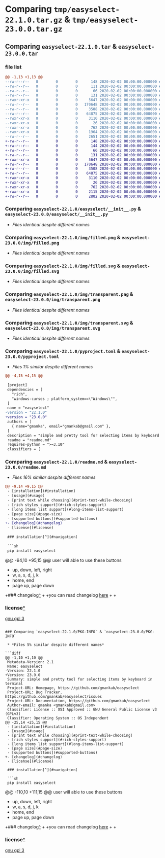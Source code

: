 # Comparing `tmp/easyselect-22.1.0.tar.gz` & `tmp/easyselect-23.0.0.tar.gz`

## Comparing `easyselect-22.1.0.tar` & `easyselect-23.0.0.tar`

### file list

```diff
@@ -1,13 +1,13 @@
--rw-r--r--   0        0        0      148 2020-02-02 00:00:00.000000 easyselect-22.1.0/build.sh
--rw-r--r--   0        0        0      111 2020-02-02 00:00:00.000000 easyselect-22.1.0/changelog
--rw-r--r--   0        0        0       66 2020-02-02 00:00:00.000000 easyselect-22.1.0/start.sh
--rw-r--r--   0        0        0      131 2020-02-02 00:00:00.000000 easyselect-22.1.0/test.py
--rwxr-xr-x   0        0        0     5647 2020-02-02 00:00:00.000000 easyselect-22.1.0/easyselect/__init__.py
--rw-r--r--   0        0        0   170648 2020-02-02 00:00:00.000000 easyselect-22.1.0/img/filled.png
--rw-r--r--   0        0        0     3508 2020-02-02 00:00:00.000000 easyselect-22.1.0/img/filled.svg
--rw-r--r--   0        0        0    64875 2020-02-02 00:00:00.000000 easyselect-22.1.0/img/transparent.png
--rwxr-xr-x   0        0        0     3110 2020-02-02 00:00:00.000000 easyselect-22.1.0/img/transparent.svg
--rwxr-xr-x   0        0        0       26 2020-02-02 00:00:00.000000 easyselect-22.1.0/.gitignore
--rwxr-xr-x   0        0        0      762 2020-02-02 00:00:00.000000 easyselect-22.1.0/pyproject.toml
--rwxr-xr-x   0        0        0     1964 2020-02-02 00:00:00.000000 easyselect-22.1.0/readme.md
--rw-r--r--   0        0        0     2651 2020-02-02 00:00:00.000000 easyselect-22.1.0/PKG-INFO
+-rw-r--r--   0        0        0      148 2020-02-02 00:00:00.000000 easyselect-23.0.0/build.sh
+-rw-r--r--   0        0        0      144 2020-02-02 00:00:00.000000 easyselect-23.0.0/changelog.md
+-rw-r--r--   0        0        0       66 2020-02-02 00:00:00.000000 easyselect-23.0.0/start.sh
+-rw-r--r--   0        0        0      131 2020-02-02 00:00:00.000000 easyselect-23.0.0/test.py
+-rwxr-xr-x   0        0        0     5647 2020-02-02 00:00:00.000000 easyselect-23.0.0/easyselect/__init__.py
+-rw-r--r--   0        0        0   170648 2020-02-02 00:00:00.000000 easyselect-23.0.0/img/filled.png
+-rw-r--r--   0        0        0     3508 2020-02-02 00:00:00.000000 easyselect-23.0.0/img/filled.svg
+-rw-r--r--   0        0        0    64875 2020-02-02 00:00:00.000000 easyselect-23.0.0/img/transparent.png
+-rwxr-xr-x   0        0        0     3110 2020-02-02 00:00:00.000000 easyselect-23.0.0/img/transparent.svg
+-rwxr-xr-x   0        0        0       26 2020-02-02 00:00:00.000000 easyselect-23.0.0/.gitignore
+-rwxr-xr-x   0        0        0      762 2020-02-02 00:00:00.000000 easyselect-23.0.0/pyproject.toml
+-rwxr-xr-x   0        0        0     2115 2020-02-02 00:00:00.000000 easyselect-23.0.0/readme.md
+-rw-r--r--   0        0        0     2802 2020-02-02 00:00:00.000000 easyselect-23.0.0/PKG-INFO
```

### Comparing `easyselect-22.1.0/easyselect/__init__.py` & `easyselect-23.0.0/easyselect/__init__.py`

 * *Files identical despite different names*

### Comparing `easyselect-22.1.0/img/filled.png` & `easyselect-23.0.0/img/filled.png`

 * *Files identical despite different names*

### Comparing `easyselect-22.1.0/img/filled.svg` & `easyselect-23.0.0/img/filled.svg`

 * *Files identical despite different names*

### Comparing `easyselect-22.1.0/img/transparent.png` & `easyselect-23.0.0/img/transparent.png`

 * *Files identical despite different names*

### Comparing `easyselect-22.1.0/img/transparent.svg` & `easyselect-23.0.0/img/transparent.svg`

 * *Files identical despite different names*

### Comparing `easyselect-22.1.0/pyproject.toml` & `easyselect-23.0.0/pyproject.toml`

 * *Files 1% similar despite different names*

```diff
@@ -4,15 +4,15 @@
 
 [project]
 dependencies = [
   "rich",
   "windows-curses ; platform_system==\"Windows\"",
 ]
 name = "easyselect"
-version = "22.1.0"
+version = "23.0.0"
 authors = [
   { name="gmanka", email="gmankab@gmail.com" },
 ]
 description = "simple and pretty tool for selecting items by keyboard in terminal"
 readme = "readme.md"
 requires-python = ">=3.10"
 classifiers = [
```

### Comparing `easyselect-22.1.0/readme.md` & `easyselect-23.0.0/readme.md`

 * *Files 16% similar despite different names*

```diff
@@ -9,14 +9,15 @@
 - [installation](#installation)
 - [usage](#usage)
 - [print text while choosing](#print-text-while-choosing)
 - [rich styles support](#rich-styles-support)
 - [long items list support](#long-items-list-support)
 - [page size](#page-size)
 - [supported buttons](#supported-buttons)
+- [changelog](#changelog)
 - [license](#license)
 
 ### installation[^](#navigation)
 
 ```sh
 pip install easyselect
 ```
@@ -94,10 +95,15 @@
 user will able to use these buttons
 
 - up, down, left, right
 - w, a, s, d, j, k
 - home, end
 - page up, page down
 
+### changelog[^](#navigation)
+
+you can read changelog [here](https://github.com/gmankab/easyselect/blob/main/changelog.md)
+
+
 ### license[^](#navigation)
 
 [gnu gpl 3](https://gnu.org/licenses/gpl-3.0.en.html)
```

### Comparing `easyselect-22.1.0/PKG-INFO` & `easyselect-23.0.0/PKG-INFO`

 * *Files 5% similar despite different names*

```diff
@@ -1,10 +1,10 @@
 Metadata-Version: 2.1
 Name: easyselect
-Version: 22.1.0
+Version: 23.0.0
 Summary: simple and pretty tool for selecting items by keyboard in terminal
 Project-URL: Homepage, https://github.com/gmankab/easyselect
 Project-URL: Bug Tracker, https://github.com/gmankab/easyselect/issues
 Project-URL: Documentation, https://github.com/gmankab/easyselect
 Author-email: gmanka <gmankab@gmail.com>
 Classifier: License :: OSI Approved :: GNU General Public License v3 (GPLv3)
 Classifier: Operating System :: OS Independent
@@ -25,14 +25,15 @@
 - [installation](#installation)
 - [usage](#usage)
 - [print text while choosing](#print-text-while-choosing)
 - [rich styles support](#rich-styles-support)
 - [long items list support](#long-items-list-support)
 - [page size](#page-size)
 - [supported buttons](#supported-buttons)
+- [changelog](#changelog)
 - [license](#license)
 
 ### installation[^](#navigation)
 
 ```sh
 pip install easyselect
 ```
@@ -110,10 +111,15 @@
 user will able to use these buttons
 
 - up, down, left, right
 - w, a, s, d, j, k
 - home, end
 - page up, page down
 
+### changelog[^](#navigation)
+
+you can read changelog [here](https://github.com/gmankab/easyselect/blob/main/changelog.md)
+
+
 ### license[^](#navigation)
 
 [gnu gpl 3](https://gnu.org/licenses/gpl-3.0.en.html)
```

